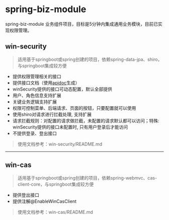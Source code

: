 # spring-biz-module

spring-biz-module 业务组件项目，目标是5分钟内集成通用业务模块，目前已实现权限管理。

## win-security

> 适用基于springboot或spring创建的项目，依赖spring-data-jpa、shiro，与springboot集成较方便

- 提供权限管理相关的接口
- 提供接口文档（使用[apidoc](http://apidocjs.com/)生成）
- winSecurity提供的接口可动态配置，默认全部提供
- 用户、角色信息支持扩展
- 关键业务逻辑支持扩展
- 权限可控制菜单、后端请求、页面的按钮，只要配置就可以使用
- 使用shiro对请求进行拦截处理, 支持扩展
- 请求拦截规则：对配置的请求做拦截，未配置的请求默认都可以访问；特殊: winSecurity提供的接口未配置时, 只有用户登录后才能访问
- 不提供登录、登出接口

> 使用文档参考：win-security/README.md

---
## win-cas

> 适用基于springboot或spring创建的项目，依赖spring-webmvc、cas-client-core，与springboot集成较方便

- 提供登出接口
- 提供注解@EnableWinCasClient

> 使用文档参考：win-cas/README.md